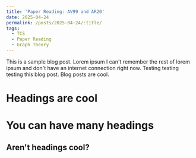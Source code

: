 ```yaml
---
title: 'Paper Reading: AV99 and AR20'
date: 2025-04-24
permalink: /posts/2025-04-24/:title/
tags:
  - TCS
  - Paper Reading
  - Graph Theory
---
```


This is a sample blog post. Lorem ipsum I can't remember the rest of lorem ipsum and don't have an internet connection right now. Testing testing testing this blog post. Blog posts are cool.

Headings are cool
======

You can have many headings
======

Aren't headings cool?
------